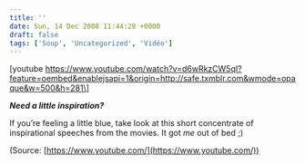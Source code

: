 ```yaml
---
title: ''
date: Sun, 14 Dec 2008 11:44:28 +0000
draft: false
tags: ['Soup', 'Uncategorized', 'Vidéo']
---
```


\[youtube https://www.youtube.com/watch?v=d6wRkzCW5qI?feature=oembed&enablejsapi=1&origin=http://safe.txmblr.com&wmode=opaque&w=500&h=281\]

**_Need a little inspiration?_**

If you’re feeling a little blue, take look at this short concentrate of inspirational speeches from the movies. It got _me_ out of bed ;)

(Source: [https://www.youtube.com/](https://www.youtube.com/))